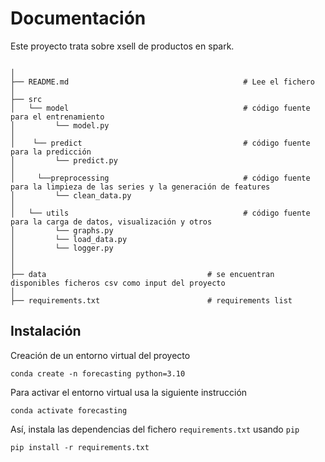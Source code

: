 # Documentación

Este proyecto trata sobre xsell de productos en spark.

```

│
├── README.md                                       # Lee el fichero                             
│                              
├── src  
│   └── model                                       # código fuente para el entrenamiento
│         └── model.py                             
│
│    └── predict                                    # código fuente para la predicción
│         └── predict.py
│
│     └──preprocessing                              # código fuente para la limpieza de las series y la generación de features
│         └── clean_data.py                           
│
│   └── utils                                       # código fuente para la carga de datos, visualización y otros 
│         └── graphs.py                           
│         └── load_data.py
│         └── logger.py                           
│
│
├── data                                    # se encuentran disponibles ficheros csv como input del proyecto 
│  
├── requirements.txt                        # requirements list

```

## Instalación

Creación de un entorno virtual del proyecto

```
conda create -n forecasting python=3.10
```

Para activar el entorno virtual usa la siguiente instrucción

```
conda activate forecasting
```

Así, instala las dependencias del fichero `requirements.txt` usando `pip`

```
pip install -r requirements.txt
```

